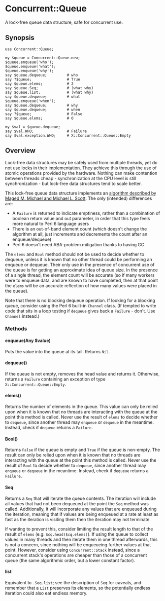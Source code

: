 # Concurrent::Queue

A lock-free queue data structure, safe for concurrent use.

## Synopsis

    use Concurrent::Queue;

    my $queue = Concurrent::Queue.new;
    $queue.enqueue('who');
    $queue.enqueue('what');
    $queue.enqueue('why');
    say $queue.dequeue;         # who
    say ?$queue;                # True
    say $queue.elems;           # 2
    say $queue.Seq;             # (what why)
    say $queue.list;            # (what why)
    say $queue.dequeue;         # what
    $queue.enqueue('when');
    say $queue.dequeue;         # why
    say $queue.dequeue;         # when
    say ?$queue;                # False
    say $queue.elems;           # 0

    my $val = $queue.dequeue;
    say $val.WHO;               # Failure
    say $val.exception.WHO;     # X::Concurrent::Queue::Empty

## Overview

Lock-free data structures may be safely used from multiple threads, yet do not
use locks in their implementation. They achieve this through the use of atomic
operations provided by the hardware. Nothing can make contention between
threads cheap - synchronization at the CPU level is still synchronization -
but lock-free data structures tend to scale better.

This lock-free queue data structure implements an [algorithm described by
Maged M. Michael and Michael L. Scott](https://www.cs.rochester.edu/u/scott/papers/1996_PODC_queues.pdf).
The only (intended) differences are:

* A `Failure` is returned to indicate emptiness, rather than a combination of
  boolean return value and out parameter, in order that this type feels more
  natural to Perl 6 language users
* There is an out-of-band element count (which doesn't change the algorithm at
  all, just increments and decrements the count after an enqueue/dequeue)
* Perl 6 doesn't need ABA-problem mitigation thanks to having GC

The `elems` and `Bool` method should not be used to decide whether to dequeue,
unless it is known that no other thread could be performing an enqueue or
dequeue. Their only use in the presence of concurrent use of the queue is for
getting an approximate idea of queue size. In the presence of a single thread,
the element count will be accurate (so if many workers were to enqueue data,
and are known to have completed, then at that point the `elems` will be an
accurate reflection of how many values were placed in the queue).

Note that there is no blocking dequeue operation. If looking for a blocking
queue, consider using the Perl 6 built-in `Channel` class. (If tempted to
write code that sits in a loop testing if `dequeue` gives back a `Failure` -
don't. Use `Channel` instead.)

### Methods

#### enqueue(Any $value)

Puts the value into the queue at its tail. Returns `Nil`.

#### dequeue()

If the queue is not empty, removes the head value and returns it. Otherwise,
returns a `Failure` containing an exception of type `X::Concurrent::Queue::Empty`.

#### elems()

Returns the number of elements in the queue. This value can only be relied upon
when it is known that no threads are interacting with the queue at the point this
method is called. Never use the result of `elems` to decide whether to `dequeue`,
since another thread may `enqueue` or `dequeue` in the meantime. Instead, check
if `dequeue` returns a `Failure`.

#### Bool()

Returns `False` if the queue is empty and `True` if the queue is non-empty.
The result can only be relied upon when it is known that no threads are
interacting with the queue at the point this method is called. Never use
the result of `Bool` to decide whether to `dequeue`, since another thread
may `enqueue` or `dequeue` in the meantime. Instead, check if `dequeue`
returns a `Failure`.

#### Seq

Returns a `Seq` that will iterate the queue contents. The iteration will
include all values that had not been dequeued at the point the `Seq`
method was called. Additionally, it will incorporate any values that
are enqueued during the iteration, meaning that if values are being
enqueued at a rate at least as fast as the iteration is visiting them
then the iteration may not terminate.

If wanting to prevent this, consider limiting the result length to
that of the result of `elems` (e.g. `$cq.head($cq.elems)`). If
using the queue to collect values in many threads and then iterate
them in one thread afterwards, this is not a concern, since nothing
will be enqueueing further values at that point. However, consider
using `Concurrent::Stack` instead, since a concurrent stack's
operations are cheaper than those of a concurrent queue (the same
algorithmic order, but a lower constant factor).

#### list

Equivalent to `.Seq.list`; see the description of `Seq` for caveats,
and remember that a `List` preserves its elements, so the potentially
endless iteration could also eat endless memory.
